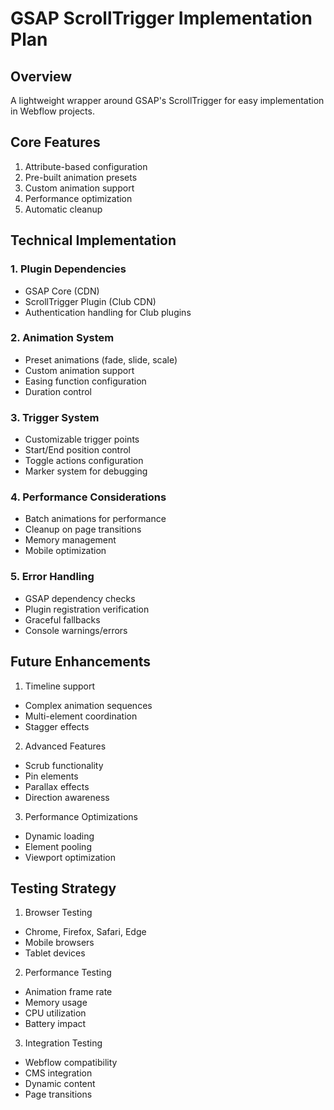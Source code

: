 # GSAP ScrollTrigger Implementation Plan

## Overview
A lightweight wrapper around GSAP's ScrollTrigger for easy implementation in Webflow projects.

## Core Features
1. Attribute-based configuration
2. Pre-built animation presets
3. Custom animation support
4. Performance optimization
5. Automatic cleanup

## Technical Implementation

### 1. Plugin Dependencies
- GSAP Core (CDN)
- ScrollTrigger Plugin (Club CDN)
- Authentication handling for Club plugins

### 2. Animation System
- Preset animations (fade, slide, scale)
- Custom animation support
- Easing function configuration
- Duration control

### 3. Trigger System
- Customizable trigger points
- Start/End position control
- Toggle actions configuration
- Marker system for debugging

### 4. Performance Considerations
- Batch animations for performance
- Cleanup on page transitions
- Memory management
- Mobile optimization

### 5. Error Handling
- GSAP dependency checks
- Plugin registration verification
- Graceful fallbacks
- Console warnings/errors

## Future Enhancements
1. Timeline support
- Complex animation sequences
- Multi-element coordination
- Stagger effects

2. Advanced Features
- Scrub functionality
- Pin elements
- Parallax effects
- Direction awareness

3. Performance Optimizations
- Dynamic loading
- Element pooling
- Viewport optimization

## Testing Strategy
1. Browser Testing
- Chrome, Firefox, Safari, Edge
- Mobile browsers
- Tablet devices

2. Performance Testing
- Animation frame rate
- Memory usage
- CPU utilization
- Battery impact

3. Integration Testing
- Webflow compatibility
- CMS integration
- Dynamic content
- Page transitions 